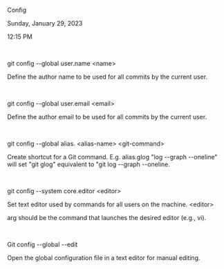 Config

Sunday, January 29, 2023

12:15 PM

 

git config \--global user.name \<name\>

Define the author name to be used for all commits by the current user.

 

git config \--global user.email \<email\>

Define the author email to be used for all commits by the current user.

 

git config \--global alias. \<alias-name\> \<git-command\>

Create shortcut for a Git command. E.g. alias.glog "log \--graph \--oneline" will set "git glog" equivalent to "git log \--graph \--oneline.

 

git config \--system core.editor \<editor\>

Set text editor used by commands for all users on the machine. \<editor\>

arg should be the command that launches the desired editor (e.g., vi).

 

Git config \--global \--edit

Open the global configuration file in a text editor for manual editing.
